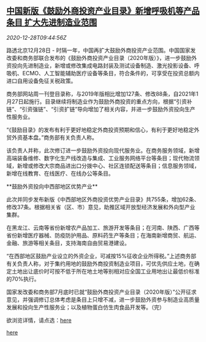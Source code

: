 <!--1609150996000-->
[中国新版《鼓励外商投资产业目录》新增呼吸机等产品条目 扩大先进制造业范围](https://cn.reuters.com/article/china-ndrc-moc-foreign-investment-list-1-idCNKBS2920PR)
------

<div><i>2020-12-28T09:44:56Z</i></div><p>路透北京12月28日 - 时隔一年，中国再扩大鼓励外商投资产业范围。中国国家发改委和商务部联合发布的《鼓励外商投资产业目录（2020年版）》，进一步鼓励外资投向先进制造业，新增或修改集成电路封装及测试设备制造、激光投影设备、呼吸机、ECMO、人工智能辅助医疗设备等条目，符合条件的，可享受在投资总额内进口自用设备免征关税政策。</p><p>商务部网站周一刊登目录称，与2019年版相比增加127条、修改88条，自2021年1月27日起施行。目录继续将制造业作为鼓励外商投资的重点方向，根据“引资补链”、“引资强链”、“引资扩链”导向增加了相关内容，并进一步鼓励外资投向生产性服务业。</p><p>“《鼓励目录》的发布有利于更好地稳定外商投资预期和信心，有利于更好地稳定外贸外资基本盘。”商务部有关负责人称。</p><p>该负责人并称，此次修订进一步鼓励外资投向现代服务业。在商务服务领域，新增高端装备维修、数字化生产线改造与集成、工业服务网络平台等条目；现代物流领域，新增或修改大宗商品进出口分拨中心、社区连锁配送等条目；信息服务领域，新增在线教育、在线医疗、在线办公等条目。</p><p>**鼓励外资投向中西部地区优势产业**</p><p>此次并同步发布新版《中西部地区外商投资优势产业目录》共755条，增加62条、修改37条。根据相关省（区、市）意见，助推区域开放型经济发展和外向型产业集群。</p><p>在黑龙江、云南等省份新增农产品加工、旅游开发等条目；在河南、陕西、广西等省份新增医疗器械、防疫防护用品、原料药生产等条目；在海南新增商贸、航运、金融、旅游等相关条目，支持海南自由贸易港建设。</p><p>“在西部地区鼓励产业设立的外资企业，可减按15%征收企业所得税。”上述商务部有关负责人称，对于集约用地的鼓励外商投资制造业项目，可优先供应土地，在确定土地出让底价时可按不低于所在地土地等别相对应全国工业用地出让最低价标准的70%执行。</p><p>国家发改委和商务部7月底时已就“鼓励外商投资产业目录（2020年版）”公开征求意见，并强调修订总体考虑是条目上只增不减，进一步鼓励外资参与制造业高质量发展和投向生产性服务业；以及植物蛋白仿生肉食品开发等。（完）</p><p>欲浏览详情，请点选：<a href="http://www.mofcom.gov.cn/article/ae/ai/202012/20201203026627.shtml">here</a></p><p><a href="http://www.mofcom.gov.cn/article/ae/ai/202012/20201203026643.shtml">here</a></p>
